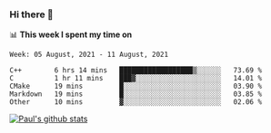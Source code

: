 ### Hi there 👋

📊 **This week I spent my time on**
<!--START_SECTION:waka-->
```text
Week: 05 August, 2021 - 11 August, 2021

C++        6 hrs 14 mins   ██████████████████▒░░░░░░   73.69 % 
C          1 hr 11 mins    ███▓░░░░░░░░░░░░░░░░░░░░░   14.01 % 
CMake      19 mins         █░░░░░░░░░░░░░░░░░░░░░░░░   03.90 % 
Markdown   19 mins         █░░░░░░░░░░░░░░░░░░░░░░░░   03.85 % 
Other      10 mins         ▓░░░░░░░░░░░░░░░░░░░░░░░░   02.06 % 
```
<!--END_SECTION:waka-->


[![Paul's github stats](https://github-readme-stats.vercel.app/api?username=mickeyouyou&theme=dracula&show_icons=true)](https://github.com/anuraghazra/github-readme-stats)
